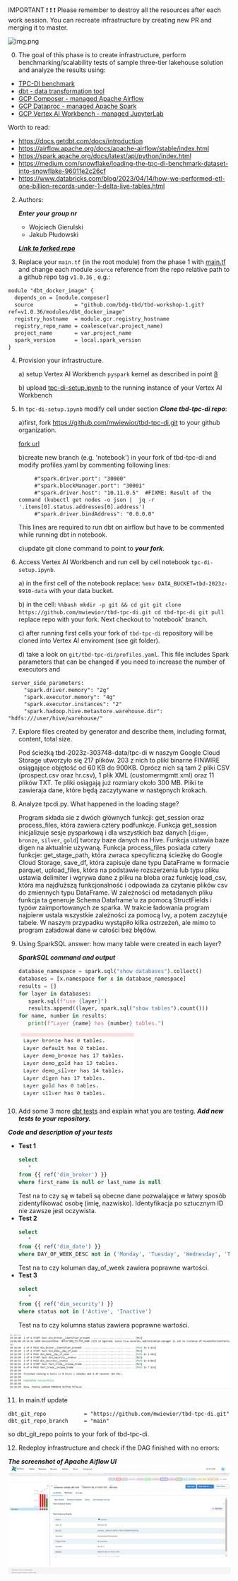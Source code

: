 IMPORTANT ❗ ❗ ❗ Please remember to destroy all the resources after each work session. You can recreate infrastructure by creating new PR and merging it to master.

![img.png](doc/figures/destroy.png)

0. The goal of this phase is to create infrastructure, perform benchmarking/scalability tests of sample three-tier lakehouse solution and analyze the results using:
* [TPC-DI benchmark](https://www.tpc.org/tpcdi/)
* [dbt - data transformation tool](https://www.getdbt.com/)
* [GCP Composer - managed Apache Airflow](https://cloud.google.com/composer?hl=pl)
* [GCP Dataproc - managed Apache Spark](https://spark.apache.org/)
* [GCP Vertex AI Workbench - managed JupyterLab](https://cloud.google.com/vertex-ai-notebooks?hl=pl)

Worth to read:
* https://docs.getdbt.com/docs/introduction
* https://airflow.apache.org/docs/apache-airflow/stable/index.html
* https://spark.apache.org/docs/latest/api/python/index.html
* https://medium.com/snowflake/loading-the-tpc-di-benchmark-dataset-into-snowflake-96011e2c26cf
* https://www.databricks.com/blog/2023/04/14/how-we-performed-etl-one-billion-records-under-1-delta-live-tables.html

2. Authors:

   ***Enter your group nr***
   * Wojciech Gierulski
   * Jakub Płudowski

   ***[Link to forked repo](https://github.com/WojciechGierulski/tbd-2023z-phase1)***

3. Replace your `main.tf` (in the root module) from the phase 1 with [main.tf](https://github.com/bdg-tbd/tbd-workshop-1/blob/v1.0.36/main.tf)
and change each module `source` reference from the repo relative path to a github repo tag `v1.0.36` , e.g.:
```hcl
module "dbt_docker_image" {
  depends_on = [module.composer]
  source             = "github.com/bdg-tbd/tbd-workshop-1.git?ref=v1.0.36/modules/dbt_docker_image"
  registry_hostname  = module.gcr.registry_hostname
  registry_repo_name = coalesce(var.project_name)
  project_name       = var.project_name
  spark_version      = local.spark_version
}
```


4. Provision your infrastructure.

    a) setup Vertex AI Workbench `pyspark` kernel as described in point [8](https://github.com/bdg-tbd/tbd-workshop-1/tree/v1.0.32#project-setup) 

    b) upload [tpc-di-setup.ipynb](https://github.com/bdg-tbd/tbd-workshop-1/blob/v1.0.36/notebooks/tpc-di-setup.ipynb) to 
the running instance of your Vertex AI Workbench

5. In `tpc-di-setup.ipynb` modify cell under section ***Clone tbd-tpc-di repo***:

   a)first, fork https://github.com/mwiewior/tbd-tpc-di.git to your github organization.

   [fork url](https://github.com/WojciechGierulski/tbd-tpc-di)

   b)create new branch (e.g. 'notebook') in your fork of tbd-tpc-di and modify profiles.yaml by commenting following lines:
   ```  
        #"spark.driver.port": "30000"
        #"spark.blockManager.port": "30001"
        #"spark.driver.host": "10.11.0.5"  #FIXME: Result of the command (kubectl get nodes -o json |  jq -r '.items[0].status.addresses[0].address')
        #"spark.driver.bindAddress": "0.0.0.0"
   ```
   This lines are required to run dbt on airflow but have to be commented while running dbt in notebook.

   c)update git clone command to point to ***your fork***.

 


7. Access Vertex AI Workbench and run cell by cell notebook `tpc-di-setup.ipynb`.

    a) in the first cell of the notebook replace: `%env DATA_BUCKET=tbd-2023z-9910-data` with your data bucket.


   b) in the cell:
         ```%%bash
         mkdir -p git && cd git
         git clone https://github.com/mwiewior/tbd-tpc-di.git
         cd tbd-tpc-di
         git pull
         ```
      replace repo with your fork. Next checkout to 'notebook' branch.
   
    c) after running first cells your fork of `tbd-tpc-di` repository will be cloned into Vertex AI  enviroment (see git folder).

    d) take a look on `git/tbd-tpc-di/profiles.yaml`. This file includes Spark parameters that can be changed if you need to increase the number of executors and
  ```
   server_side_parameters:
       "spark.driver.memory": "2g"
       "spark.executor.memory": "4g"
       "spark.executor.instances": "2"
       "spark.hadoop.hive.metastore.warehouse.dir": "hdfs:///user/hive/warehouse/"
  ```


7. Explore files created by generator and describe them, including format, content, total size.

      Pod ścieżką tbd-2023z-303748-data/tpc-di w naszym Google Cloud Storage utworzyło się 217 plików. 203 z nich to pliki binarne FINWIRE osiągające objętość od 60 KB do 900KB. Oprócz nich są tam 2 pliki CSV (prospect.csv oraz hr.csv), 1 plik XML (customermgmtt.xml) oraz 11 plików TXT. Te pliki osiągają już rozmiary około 300 MB. Pliki te zawieraja dane, które będą zaczytywane w następnych krokach.

8. Analyze tpcdi.py. What happened in the loading stage?

   Program składa sie z dwóch głównych funkcji: get_session oraz process_files, która zawiera cztery podfunkcje. Funkcja get_session inicjalizuje sesje pysparkową i dla wszystkich baz danych [`digen`, `bronze`, `silver`, `gold`] tworzy baze danych na Hive. Funkcja ustawia baze digen na aktualnie używaną.
   Funkcja process_files posiada cztery funkcje: get_stage_path, która zwraca specyficzną ścieżkę do Google Cloud Storage, save_df, która zapisuje dane typu DataFrame w formacie parquet, upload_files, która na podstawie rozszerzenia lub typu pliku ustawia delimiter i wgrywa dane z pliku na bloba oraz funkcję load_csv, która ma najdłuższą funkcjonalność i odpowiada za czytanie plików csv do zmiennych typu DataFrame. W zależności od metadanych pliku funkcja ta generuje Schema Dataframe'u za pomocą StructFields i typów zaimportowanych ze sparka. W trakcie ładowania program najpierw ustala wszystkie zależności za pomocą Ivy, a potem zaczytuje tabele. W naszym przypadku wystąpiło kilka ostrzeżeń, ale mimo to program załadował dane w całości bez błędów.

9. Using SparkSQL answer: how many table were created in each layer?

      ***SparkSQL command and output***

   ```python
   database_namespace = spark.sql("show databases").collect()
   databases = [x.namespace for x in database_namespace]
   results = []
   for layer in databases:
      spark.sql(f"use {layer}")
      results.append((layer, spark.sql("show tables").count()))
   for name, number in results:
      print(f"Layer {name} has {number} tables.")
   
   
   ```

   ![img.png](https://raw.githubusercontent.com/WojciechGierulski/tbd-2023z-phase1/master/doc/figures/phase2a/tbd_2_9.png)

10. Add some 3 more [dbt tests](https://docs.getdbt.com/docs/build/tests) and explain what you are testing. ***Add new tests to your repository.***

   ***Code and description of your tests***
   * **Test 1**
      ```sql
      select 
         *
      from {{ ref('dim_broker') }} 
      where first_name is null or last_name is null
      ```
      Test na to czy są w tabeli są obecne dane pozwalające w łatwy sposób zidentyfikować osobę (imię, nazwisko). Identyfikacja po sztucznym ID nie zawsze jest oczywista.
   * **Test 2**
      ```sql
      select 
         *
      from {{ ref('dim_date') }} 
      where DAY_OF_WEEK_DESC not in ('Monday', 'Tuesday', 'Wednesday', 'Thursday', 'Friday', 'Saturday', 'Sunday')
      ```
      Test na to czy koluman day_of_week zawiera poprawne wartości.
   * **Test 3**
      ```sql
      select 
         *
      from {{ ref('dim_security') }} 
      where status not in ('Active', 'Inactive')
      ```
      Test na to czy kolumna status zawiera poprawne wartości.

   ![img.png](https://raw.githubusercontent.com/WojciechGierulski/tbd-2023z-phase1/master/doc/figures/phase2a/dbt_tests.png)


11. In main.tf update
   ```
   dbt_git_repo            = "https://github.com/mwiewior/tbd-tpc-di.git"
   dbt_git_repo_branch     = "main"
   ```
   so dbt_git_repo points to your fork of tbd-tpc-di. 

12. Redeploy infrastructure and check if the DAG finished with no errors:

***The screenshot of Apache Aiflow UI***
![img.png](https://raw.githubusercontent.com/WojciechGierulski/tbd-2023z-phase1/master/doc/figures/phase2a/airflow-2a.png)

